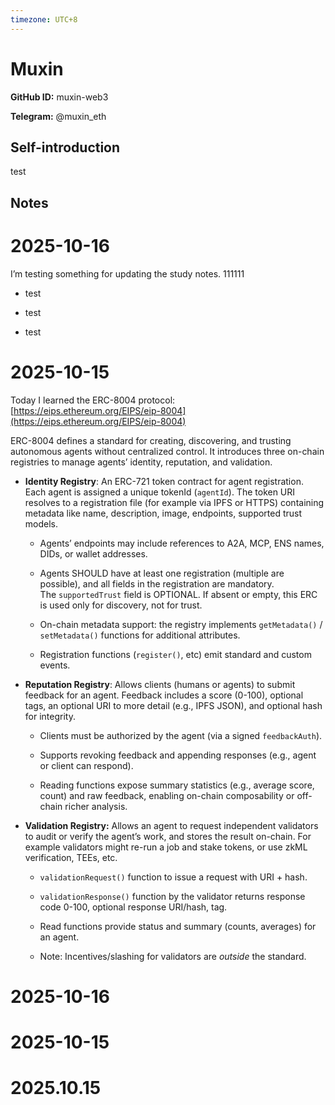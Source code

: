 ```yaml
---
timezone: UTC+8
---
```


# Muxin

**GitHub ID:** muxin-web3

**Telegram:** @muxin_eth

## Self-introduction

test

## Notes
<!-- Content_START -->
# 2025-10-16
<!-- DAILY_CHECKIN_2025-10-16_START -->
I’m testing something for updating the study notes. 111111

-   test
    
-   test
    
-   test
<!-- DAILY_CHECKIN_2025-10-16_END -->

# 2025-10-15
<!-- DAILY_CHECKIN_2025-10-15_START -->


Today I learned the ERC-8004 protocol: [https://eips.ethereum.org/EIPS/eip-8004](https://eips.ethereum.org/EIPS/eip-8004)  
  
ERC-8004 defines a standard for creating, discovering, and trusting autonomous agents without centralized control. It introduces three on-chain registries to manage agents’ identity, reputation, and validation.

-   **Identity Registry**: An ERC-721 token contract for agent registration. Each agent is assigned a unique tokenId (`agentId`). The token URI resolves to a registration file (for example via IPFS or HTTPS) containing metadata like name, description, image, endpoints, supported trust models.
    
    -   Agents’ endpoints may include references to A2A, MCP, ENS names, DIDs, or wallet addresses.
        
    -   Agents SHOULD have at least one registration (multiple are possible), and all fields in the registration are mandatory.  
        The `supportedTrust` field is OPTIONAL. If absent or empty, this ERC is used only for discovery, not for trust.
        
    -   On-chain metadata support: the registry implements `getMetadata()` / `setMetadata()` functions for additional attributes.
        
    -   Registration functions (`register()`, etc) emit standard and custom events.
        
-   **Reputation Registry**: Allows clients (humans or agents) to submit feedback for an agent. Feedback includes a score (0-100), optional tags, an optional URI to more detail (e.g., IPFS JSON), and optional hash for integrity.
    
    -   Clients must be authorized by the agent (via a signed `feedbackAuth`).
        
    -   Supports revoking feedback and appending responses (e.g., agent or client can respond).
        
    -   Reading functions expose summary statistics (e.g., average score, count) and raw feedback, enabling on-chain composability or off-chain richer analysis.
        
-   **Validation Registry:** Allows an agent to request independent validators to audit or verify the agent’s work, and stores the result on-chain. For example validators might re-run a job and stake tokens, or use zkML verification, TEEs, etc.
    
    -   `validationRequest()` function to issue a request with URI + hash.
        
    -   `validationResponse()` function by the validator returns response code 0-100, optional response URI/hash, tag.
        
    -   Read functions provide status and summary (counts, averages) for an agent.
        
    -   Note: Incentives/slashing for validators are _outside_ the standard.
<!-- DAILY_CHECKIN_2025-10-15_END -->

# 2025-10-16


# 2025-10-15


# 2025.10.15
<!-- Content_END -->

